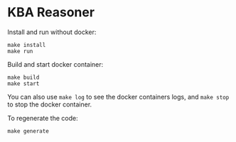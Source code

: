 # KBA Reasoner

Install and run without docker:

```
make install
make run
```

Build and start docker container:

```
make build
make start
```
You can also use `make log` to see the docker containers logs, and `make stop` to stop the docker container.

To regenerate the code:
```
make generate
```
